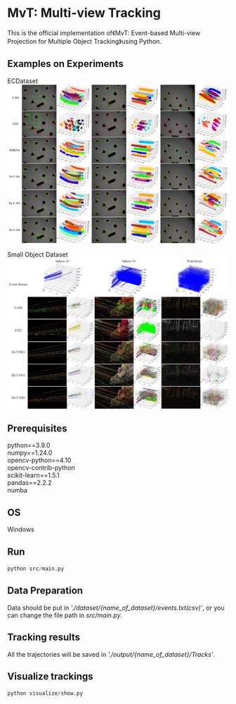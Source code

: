 # MvT: Multi-view Tracking
This is the official implementation of《MvT: Event-based Multi-view Projection for
Multiple Object Tracking》using Python.  

## Examples on Experiments 
ECDataset
![image](./visualize/fig9.jpg)

Small Object Dataset
![image](./visualize/fig12.jpg)


## Prerequisites
python==3.9.0    
numpy==1.24.0  
opencv-python==4.10  
opencv-contrib-python  
scikit-learn==1.5.1  
pandas==2.2.2  
numba  

## OS
Windows   

## Run
```Python
python src/main.py  
```

## Data Preparation
Data should be put in *'./dataset/{name_of_dataset}/events.txt(csv)'*, or you can change the file path in *src/main.py*.


## Tracking results
All the trajectories will be saved in *'./output/{name_of_dataset}/Tracks'*.


## Visualize trackings
```Python
python visualize/show.py  
```